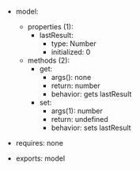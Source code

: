 * model:
    * properties (1):
       * lastResult:
           * type: Number
           * initialized: 0
    * methods (2):
       * get:
           * args(): none
           * return: number
           * behavior: gets lastResult
        * set:
           * args(1): number
           * return: undefined
           * behavior: sets lastResult

* requires: none
* exports: model